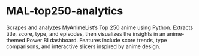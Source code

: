 # MAL-top250-analytics
Scrapes and analyzes MyAnimeList’s Top 250 anime using Python. Extracts title, score, type, and episodes, then visualizes the insights in an anime-themed Power BI dashboard. Features include score trends, type comparisons, and interactive slicers inspired by anime design.
